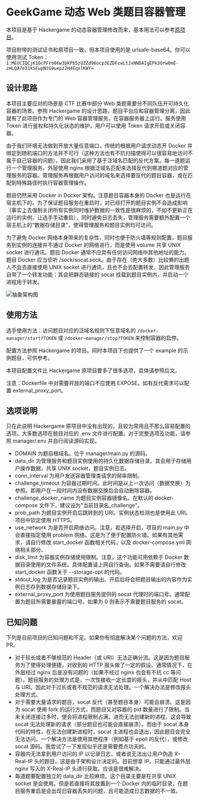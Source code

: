 # GeekGame 动态 Web 类题目容器管理

本项目是基于 Hackergame 的动态容器管理修改而来，基本用法可以参考[原项目](https://github.com/USTC-Hackergame/hackergame-challenge-docker)。

项目附带的测试证书和原项目一致，但本项目使用的是 urlsafe-base64。你可以使用测试 Token： `1:MEUCIQCjK1QcPFro86w3bKPb5zUZZd96ocp3EZDFcwLtJxNNDAIgEPk3Orw0mE-zHLQA7e31kSFupNtG9uepz2H4EqxlKWY=`

## 设计思路

本项目主要应对的场景是 CTF 比赛中部分 Web 类题需要分不同队伍开可持久化容器的场景。参照 Hackergame 的设计思路，题目平台应和容器管理分离，因此就有了此项目作为专门的 Web 容器管理服务，在容器服务器上运行。服务使用 Token 进行鉴权和持久化状态的维护，用户可以使用 Token 请求开启或关闭容器。

由于我们环境无法做到开放大量任意端口，传统的根据用户请求动态开 Docker 并绑定到随机端口的方法并不可行（这种方法也有不抗扫描使得可以很容易地访问不属于自己容器的问题），因此我们采用了基于泛域名匹配的反代方案。每一道题运行一个管理服务。外层使用 nginx 根据泛域名匹配来选择反代到哪道题对应的管理服务的容器。管理服务再根据用户访问的域名来选择要反代的题目容器，或在匹配到特殊路径时执行容器管理操作。

题目仍然采用 Docker in Docker 架构。注意题目容器本身的 Docker 也是运行在宿主机下的。为了保证题目服务在重启时，对已经打开的题目实例不会造成影响（事实上去强制关闭所有实例同时维护数据的一致性是很麻烦的，不如不更新正在运行的实例，让选手手动重启），同时避免日志丢失，管理服务需要额外配置一个宿主机上的"数据存储目录"，使得管理服务和题目实例均可访问。

为了避免 Docker 网络本身带来的复杂性，同时也便于防火墙等规则配置，题目服务到实例的连接并不通过 Docker 的网络进行，而是使用 volume 共享 UNIX socket 进行通讯。题目 Docker 通常不应具有任何访问网络中其他地址的能力。题目 Docker 应当侦听 /sock/socat.sock。由于存在（绝大多数）比较懒的出题人不会去直接使用 UNIX socket 进行通讯，且也不会去配置转发，因此管理服务自带了一个转发功能：其会把静态链接的 socat 挂载到题目实例内，并启动一个进程用于转发。

![抽象架构图](arch.jpg)

## 使用方法

选手使用方法：访问题目对应的泛域名规则下任意域名的 `/docker-manager/start?TOKEN` 或 `/docker-manager/stop?TOKEN` 来控制容器的启停。

配置方法参照 Hackergame 的项目。同时本项目下也提供了一个 example 的示例题目，可供参考。

本项目配置文件比 Hackergame 原项目要多了很多选项，具体请参照后文。

注意：Dockerfile 中对需要开放的端口不应使用 EXPOSE。如有反代需求可以配置 external_proxy_port。

## 选项说明

只在此说明 Hackergame 原项目中没有出现的，且较为常用且不那么容易配置的选项。大多数选项在题目对应的 .env 文件进行配置。对于完整选项及功能，请参照 manager/.env 并自行阅读源码实现。

- DOMAIN 为题目根域名。位于 manager/main.py 的源码。
- data_dir 为管理服务和题目实例使用的持久化数据存储目录。其会用于存储用户操作数据，共享 UNIX socket，题目实例日志。
- conn_interval 为用户发送容器管理类请求的频率限制。
- challenge_timeout 为容器过期时间。此时间是以上一次访问（数据交换）为参照。即用户在一段时间内没有数据交换后会自动删除容器。
- challenge_docker_name 为题目实例容器镜像名。在默认的 docker-compose 文件下，建议设为"当前目录名_challenge"。
- prob_path 为题目实例开启后跳转到的 URI。实例状态检测也是使用此 URI。项目中钦定使用 HTTPS。
- use_network 为是否开启网络访问。注意，若选择开启，项目的 main.py 中会直接指定使用 problem 网络。这是为了便于配置防火墙。如果有其他需求，请自行修改 start_docker 函数相关代码，以及 docker-compose.yml 网络相关部分。
- disk_limit 为容器实例存储使用限制。注意，这个功能可用依赖于 Docker 数据目录使用的文件系统。具体配置请上网自行查询。如果不需要请自行修改 start_docker 函数关于 --storage-opt 的代码。
- stdout_log 为是否记录题目实例的输出。开启后将会把题目输出的内容作为实例日志存到数据存储目录下。
- external_proxy_port 为使用题目服务提供的 socat 代理时的端口号。通常配置为题目所需要暴露的端口号。如果为 0 则表示不需要题目服务的 socat。

## 已知问题

下列是目前项目的已知问题和不足。如果你有彻底解决某个问题的方法，欢迎 PR。

- 对于较长或者不够规范的 Header（或 URI）无法正确分流。这是因为题目服务为了使得处理便捷，对收到的 HTTP 报头做了一定的假设。通常情况下，在外层经过 nginx 后是没有问题的（如果不经过 nginx 也会有不抗 cc 等问题）。题目服务的处理方式是，一次性接收一定长度的报头，并从中匹配 Host 与 URI。因此对于过长或者不规范的请求无法处理。一个解决办法是修改报头处理方式。
- 对于需要大量请求的题目，socat 反代（甚至题目本身）可能会崩溃。这是因为 socat 使用 fork 的运行方式，而题目又对容器的 pid 数量进行了限制。当未关闭连接过多时，便会将进程限制占满，进而无法创建新的进程，这会导致 socat 无法处理新的请求（部分题目也可能会直接崩溃）。而由于 socat 本身代码的特性，在无法创建新进程时，socat 主进程也会退出，因此题目会完全无法访问。一个解决方法是使用其他程序（例如基于 epoll 的反代），或修改 socat 源码。我尝试了一下发现似乎还是需要费点功夫的。
- 容器内无法拿到用户访问的 IP 以记录日志，或者说无法出让用户伪造 X-Real-IP 头的题目。这是由于架构设计决定的。目前想拿 IP，只能通过最外层 nginx 写入的 X-Real-IP 头进行获取。应该是很难解决。
- 每道题要配置独立的 data_dir 比较麻烦。这个目录主要是在共享 UNIX socket 是会使用。但是若直接将其放置到一个 Docker 内的临时目录，在题目服务重启是会出现旧容器丢失的问题，且可能造成日志数据的不一致。
